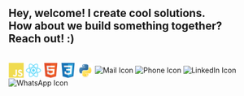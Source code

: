 ## Hey, welcome! I create cool solutions.<br>How about we build something together?<br>Reach out! :)

<div style="display: inline_block"><br>
  <!-- Technology Icons -->
  <img align="center" alt="Js" height="30" width="30" src="https://raw.githubusercontent.com/devicons/devicon/master/icons/javascript/javascript-plain.svg">
  <img align="center" alt="React" height="30" width="30" src="https://raw.githubusercontent.com/devicons/devicon/master/icons/react/react-original.svg">
  <img align="center" alt="HTML" height="30" width="30" src="https://raw.githubusercontent.com/devicons/devicon/master/icons/html5/html5-original.svg">
  <img align="center" alt="CSS" height="30" width="30" src="https://raw.githubusercontent.com/devicons/devicon/master/icons/css3/css3-original.svg">
  <img align="center" alt="Python" height="30" width="30" src="https://raw.githubusercontent.com/devicons/devicon/master/icons/python/python-original.svg">

  <!-- Contact Icons with working links -->
  <a href="mailto:bc@inmotion.today" style="text-decoration: none;">
    <img align="center" alt="Mail Icon" height="30" width="30" src="https://img.icons8.com/ios-filled/50/ffffff/email.png">
  </a>
  <a href="tel:+351915542701" style="text-decoration: none;">
    <img align="center" alt="Phone Icon" height="30" width="30" src="https://img.icons8.com/ios-filled/50/ffffff/phone.png">
  </a>
  <a href="https://www.linkedin.com/company/inmotionc" style="text-decoration: none;" target="_blank">
    <img align="center" alt="LinkedIn Icon" height="30" width="30" src="https://img.icons8.com/ios-filled/50/ffffff/linkedin.png">
  </a>
  <a href="https://wa.me/351915542701" style="text-decoration: none;" target="_blank">
    <img align="center" alt="WhatsApp Icon" height="30" width="30" src="https://img.icons8.com/ios-filled/50/ffffff/whatsapp.png">
  </a>
</div>
